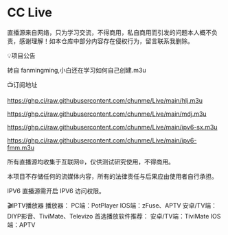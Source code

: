 # CC Live
直播源来自网络，只为学习交流，不得商用，私自商用而引发的问题本人概不负责，感谢理解！如本仓库中部分内容存在侵权行为，留言联系我删除。


💡项目公告

转自 fanmingming,小白还在学习如何自己创建.m3u


📺订阅地址

https://ghp.ci/raw.githubusercontent.com/chunme/Live/main/hlj.m3u

https://ghp.ci/raw.githubusercontent.com/chunme/Live/main/mdj.m3u

https://ghp.ci/raw.githubusercontent.com/chunme/Live/main/ipv6-sx.m3u

https://ghp.ci/raw.githubusercontent.com/chunme/Live/main/ipv6-fmm.m3u


所有直播源均收集于互联网🌐，仅供测试研究使用，不得商用。

本项目不存储任何的流媒体内容，所有的法律责任与后果应由使用者自行承担。


IPV6 直播源需开启 IPV6 访问权限。


🎬IPTV播放器
播放器： PC端：PotPlayer IOS端：zFuse、APTV 安卓/TV端：DIYP影音、TiviMate、Televizo 
首选播放软件推荐： 安卓/TV端：TiviMate IOS端：APTV
